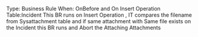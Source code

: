 Type: Business Rule When: OnBefore and On Insert Operation  Table:Incident
This BR runs on Insert Operation , IT compares the filename from Sysattachment table and if same attachment with Same file exists on the Incident this BR runs and Abort the Attaching Attachments
